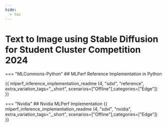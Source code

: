 ```yaml
---
hide:
  - toc
---
```


# Text to Image using Stable Diffusion for Student Cluster Competition 2024


=== "MLCommons-Python"
    ## MLPerf Reference Implementation in Python
    
{{ mlperf_inference_implementation_readme (4, "sdxl", "reference", extra_variation_tags=",_short", scenarios=["Offline"],categories=["Edge"]) }}

=== "Nvidia"
    ## Nvidia MLPerf Implementation
{{ mlperf_inference_implementation_readme (4, "sdxl", "nvidia", extra_variation_tags=",_short", scenarios=["Offline"],categories=["Edge"]) }}
    

